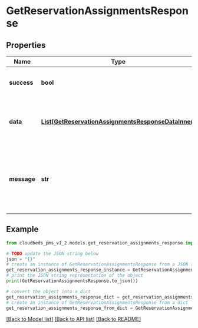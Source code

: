 # GetReservationAssignmentsResponse


## Properties

Name | Type | Description | Notes
------------ | ------------- | ------------- | -------------
**success** | **bool** | Returns if the request could be completed | [optional] 
**data** | [**List[GetReservationAssignmentsResponseDataInner]**](GetReservationAssignmentsResponseDataInner.md) | Details for the rooms assigned on the selected date | [optional] 
**message** | **str** | To be used in case any error occurs (if success &#x3D; false). If success &#x3D; true, it does not exist. | [optional] 

## Example

```python
from cloudbeds_pms_v1_2.models.get_reservation_assignments_response import GetReservationAssignmentsResponse

# TODO update the JSON string below
json = "{}"
# create an instance of GetReservationAssignmentsResponse from a JSON string
get_reservation_assignments_response_instance = GetReservationAssignmentsResponse.from_json(json)
# print the JSON string representation of the object
print(GetReservationAssignmentsResponse.to_json())

# convert the object into a dict
get_reservation_assignments_response_dict = get_reservation_assignments_response_instance.to_dict()
# create an instance of GetReservationAssignmentsResponse from a dict
get_reservation_assignments_response_from_dict = GetReservationAssignmentsResponse.from_dict(get_reservation_assignments_response_dict)
```
[[Back to Model list]](../README.md#documentation-for-models) [[Back to API list]](../README.md#documentation-for-api-endpoints) [[Back to README]](../README.md)


